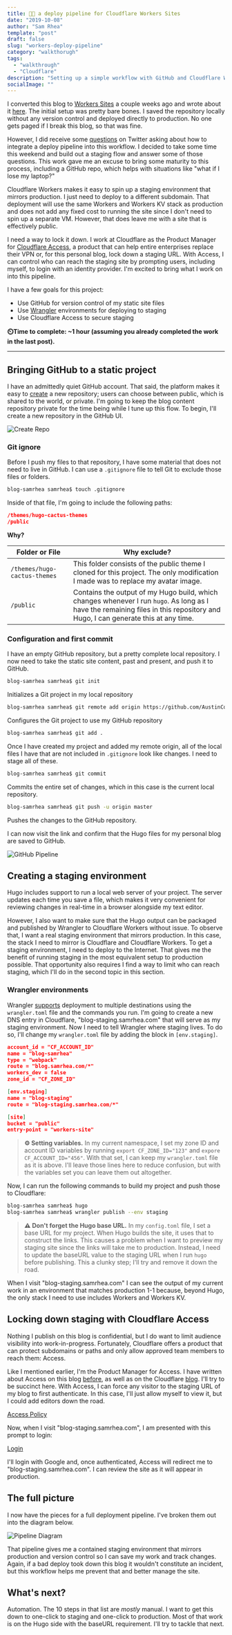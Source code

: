 ```yaml
---
title: 🚚🔐 a deploy pipeline for Cloudflare Workers Sites
date: "2019-10-08"
author: "Sam Rhea"
template: "post"
draft: false
slug: "workers-deploy-pipeline"
category: "walkthorugh"
tags:
  - "walkthrough"
  - "Cloudflare"
description: "Setting up a simple workflow with GitHub and Cloudflare Workers for this blog."
socialImage: ""
---
```



I converted this blog to [Workers Sites](https://workers.cloudflare.com/sites/) a couple weeks ago and wrote about it [here](https://blog.samrhea.com/post/wrangler-sites/). The initial setup was pretty bare bones. I saved the repository locally without any version control and deployed directly to production. No one gets paged if I break this blog, so that was fine.

However, I did receive some [questions](https://twitter.com/LakeAustinBlvd/status/1179057951597879298) on Twitter asking about how to integrate a deploy pipeline into this workflow. I decided to take some time this weekend and build out a staging flow and answer some of those questions. This work gave me an excuse to bring some maturity to this process, including a GitHub repo, which helps with situations like "what if I lose my laptop?"

Cloudflare Workers makes it easy to spin up a staging environment that mirrors production. I just need to deploy to a different subdomain. That deployment will use the same Workers and Workers KV stack as production and does not add any fixed cost to running the site since I don't need to spin up a separate VM. However, that does leave me with a site that is effectively public.

I need a way to lock it down. I work at Cloudflare as the Product Manager for [Cloudflare Access](https://www.cloudflare.com/products/cloudflare-access/), a product that can help entire enterprises replace their VPN or, for this personal blog, lock down a staging URL. With Access, I can control who can reach the staging site by prompting users, including myself, to login with an identity provider. I'm excited to bring what I work on into this pipeline.

I have a few goals for this project:

* Use GitHub for version control of my static site files
* Use [Wrangler](https://github.com/cloudflare/wrangler) environments for deploying to staging
* Use Cloudflare Access to secure staging

**⏲️Time to complete: ~1 hour (assuming you already completed the work in the last post).**

---

## Bringing GitHub to a static project

I have an admittedly quiet GitHub account. That said, the platform makes it easy to [create](https://help.github.com/en/articles/create-a-repo) a new repository; users can choose between public, which is shared to the world, or private. I'm going to keep the blog content repository private for the time being while I tune up this flow. To begin, I'll create a new repository in the GitHub UI.

![Create Repo](../../../static/media/post-images/deploy-pipeline/create-repo.png)

### Git ignore

Before I push my files to that repository, I have some material that does not need to live in GitHub. I can use a `.gitignore` file to tell Git to exclude those files or folders.

```bash
blog-samrhea samrhea$ touch .gitignore
```

Inside of that file, I'm going to include the following paths:

```json
/themes/hugo-cactus-themes
/public
```

**Why?**

| Folder or File | Why exclude? |
|---|---|
| `/themes/hugo-cactus-themes` | This folder consists of the public theme I cloned for this project. The only modification I made was to replace my avatar image. |
| `/public` | Contains the output of my Hugo build, which changes whenever I run `hugo`. As long as I have the remaining files in this repository and Hugo, I can generate this at any time. |

### Configuration and first commit

I have an empty GitHub repository, but a pretty complete local repository. I now need to take the static site content, past and present, and push it to GitHub.

```bash
blog-samrhea samrhea$ git init
```

Initializes a Git project in my local repository

```bash
blog-samrhea samrhea$ git remote add origin https://github.com/AustinCorridor/blog-samrhea.git
```

Configures the Git project to use my GitHub repository

```bash
blog-samrhea samrhea$ git add .
```

Once I have created my project and added my remote origin, all of the local files I have that are not included in `.gitignore` look like changes. I need to stage all of these.

```bash
blog-samrhea samrhea$ git commit
```

Commits the entire set of changes, which in this case is the current local repository.

```bash
blog-samrhea samrhea$ git push -u origin master
```

Pushes the changes to the GitHub repository.

I can now visit the link and confirm that the Hugo files for my personal blog are saved to GitHub.

![GitHub Pipeline](../../../static/media/post-images/deploy-pipeline/github.png)

## Creating a staging environment

Hugo includes support to run a local web server of your project. The server updates each time you save a file, which makes it very convenient for reviewing changes in real-time in a browser alongside my text editor.

However, I also want to make sure that the Hugo output can be packaged and published by Wrangler to Cloudflare Workers without issue. To observe that, I want a real staging environment that mirrors production. In this case, the stack I need to mirror is Cloudflare and Cloudflare Workers. To get a staging environment, I need to deploy to the Internet. That gives me the benefit of running staging in the most equivalent setup to production possible. That opportunity also requires I find a way to limit who can reach staging, which I'll do in the second topic in this section.

### Wrangler environments

Wrangler [supports](https://github.com/cloudflare/wrangler/blob/master/docs/content/environments.md) deployment to multiple destinations using the `wrangler.toml` file and the commands you run. I'm going to create a new DNS entry in Cloudflare, "blog-staging.samrhea.com" that will serve as my staging environment. Now I need to tell Wrangler where staging lives. To do so, I'll change my `wrangler.toml` file by adding the block in `[env.staging]`.

```json
account_id = "CF_ACCOUNT_ID"
name = "blog-samrhea"
type = "webpack"
route = "blog.samrhea.com/*"
workers_dev = false
zone_id = "CF_ZONE_ID"

[env.staging]
name = "blog-staging"
route = "blog-staging.samrhea.com/*"

[site]
bucket = "public"
entry-point = "workers-site"
```

> **⚙️ Setting variables.**  In my current namespace, I set my zone ID and account ID variables by running `export CF_ZONE_ID="123"` and `expore CF_ACCOUNT_ID="456"`. With that set, I can keep my `wrangler.toml` file as it is above. I'll leave those lines here to reduce confusion, but with the variables set you can leave them out altogether.

Now, I can run the following commands to build my project and push those to Cloudflare:

```bash
blog-samrhea samrhea$ hugo
blog-samrhea samrhea$ wrangler publish --env staging
```

> **⚠️ Don't forget the Hugo base URL.**  In my `config.toml` file, I set a base URL for my project. When Hugo builds the site, it uses that to construct the links. This causes a problem when I want to preview my staging site since the links will take me to production. Instead, I need to update the baseURL value to the staging URL when I run `hugo` before publishing. This a clunky step; I'll try and remove it down the road.

When I visit "blog-staging.samrhea.com" I can see the output of my current work in an environment that matches production 1-1 because, beyond Hugo, the only stack I need to use includes Workers and Workers KV.

## Locking down staging with Cloudflare Access

Nothing I publish on this blog is confidential, but I do want to limit audience visibility into work-in-progress. Fortunately, Cloudflare offers a product that can protect subdomains or paths and only allow approved team members to reach them: Access.

Like I mentioned earlier, I'm the Product Manager for Access. I have written about Access on this blog [before](https://blog.samrhea.com/post/media-habits/), as well as on the Cloudflare [blog](https://blog.cloudflare.com/cloudflare-access-now-teams-of-any-size-can-turn-off-their-vpn/). I'll try to be succinct here. With Access, I can force any visitor to the staging URL of my blog to first authenticate. In this case, I'll just allow myself to view it, but I could add editors down the road.

[Access Policy](../../../static/media/post-images/deploy-pipeline/access-policy.png)

Now, when I visit "blog-staging.samrhea.com", I am presented with this prompt to login:

[Login](../../../static/media/post-images/deploy-pipeline/login.png)

I'll login with Google and, once authenticated, Access will redirect me to "blog-staging.samrhea.com". I can review the site as it will appear in production.

## The full picture

I now have the pieces for a full deployment pipeline. I've broken them out into the diagram below.

![Pipeline Diagram](../../../static/media/post-images/deploy-pipeline/pipeline-diagram-feature.png)

That pipeline gives me a contained staging environment that mirrors production and version control so I can save my work and track changes. Again, if a bad deploy took down this blog it wouldn't constitute an incident, but this workflow helps me prevent that and better manage the site.

## What's next?

Automation. The 10 steps in that list are _mostly_ manual. I want to get this down to one-click to staging and one-click to production. Most of that work is on the Hugo side with the baseURL requirement. I'll try to tackle that next.